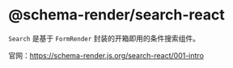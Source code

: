 # @schema-render/search-react

`Search` 是基于 `FormRender` 封装的开箱即用的条件搜索组件。

官网：https://schema-render.js.org/search-react/001-intro
